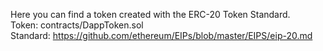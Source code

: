 
Here you can find a token created with the ERC-20 Token Standard.<br/>
Token: contracts/DappToken.sol<br/>
Standard: https://github.com/ethereum/EIPs/blob/master/EIPS/eip-20.md
